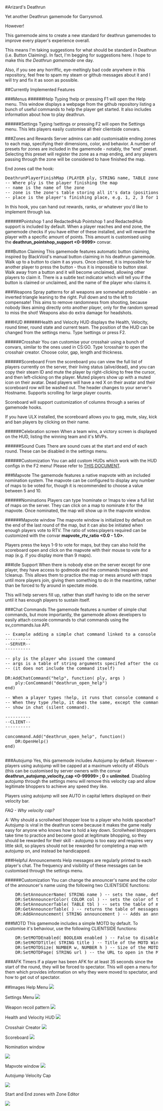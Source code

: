 #Arizard's Deathrun

Yet another Deathrun gamemode for Garrysmod. 

However!

This gamemode aims to create a new standard for deathrun gamemodes to improve every player's experience overall.

This means I'm taking suggestions for what should be standard in Deathrun (i.e. Button Claiming). In fact, I'm begging for suggestions here. I hope to make this *the Deathrun gamemode* one day.

Also, if you see any horriffic, eye-meltingly bad code anywhere in this repository, feel free to spam my steam or github messages about it and I will try and fix it as soon as possible.

##Currently Implemented Features

###Menus
######Help
Typing !help or pressing F1 will open the Help menu. This window displays a webpage from the github repository listing a bunch of useful commands to help the player get started. It also includes information about how to play deathrun.

######Settings
Typing !settings or pressing F2 will open the Settings menu. This lets players easily customise all their clientside convars.

###Zones and Rewards
Server admins can add customisable ending zones to each map, specifying their dimensions, color, and behavior. A number of presets for zones are included in the gamemode - notably, the "end" preset. Selecting this preset will register the zone as a map ending, and any players passing through the zone will be considered to have finished the map.

End zones call the hook:
<pre>DeathrunPlayerFinishMap (PLAYER ply, STRING name, TABLE zone, INT place)
-- Where ply is the player finishing the map
-- name is the name of the zone
-- zone is the zone's table storing all it's data (positions, color, type)
-- place is the player's finishing place, e.g. 1, 2, 3 for 1st, 2nd, 3rd place
</pre>

In this hook, you can hand out rewards, ranks, or whatever you'd like to implement through lua.

######Pointshop 1 and RedactedHub
Pointshop 1 and RedactedHub support is included by default. When a player reaches and end zone, the gamemode checks if you have either of these installed, and will reward the player with a specific amount of points. This amount is customised using the **deathrun_pointshop_support <0-9999>** convar.

###Button Claiming
This gamemode features automatic button claiming, inspired by BlackVoid's manual button claiming in his deathrun gamemode. Walk up to a button to claim it as yours. Once claimed, it is impossible for another player to press the button - thus it is impossible to button steal. Walk away from a button and it will become unclaimed, allowing other players to claim it. There is a subtle text indicator which will tell you if the button is claimed or unclaimed, and the name of the player who claims it.

###Weapons
Spray patterns for all weapons are somewhat predictable - an inverted triangle leaning to the right. Pull down and to the left to compensate! This aims to remove randomness from shooting, because nobody likes aiming directly onto another player, only for the random spread to miss the shot! Weapons also do extra damage for headshots.

###HUD
######Health and Velocity
HUD displays the Health, Velocity, round timer, round state and current team. The position of the HUD can be changed from the settings menu. Type !settings or press F2.

######Crosshair
You can customise your crosshair using a bunch of convars, similar to the ones used in CS:GO. Type !crosshair to open the crosshair creator. Choose color, gap, length and thickness.

######Scoreboard
From the scoreboard you can view the full list of players currently on the server, their living status (alive/dead), and you can copy their steam ID and mute the player by right-clicking to free the cursor, and then left-clicking on the player. Muted players show up with a muted icon on their avatar. Dead players will have a red X on their avatar and their scoreboard row will be washed out. The header changes to your server's Hostname. Supports scrolling for large player counts.

Scoreboard will support customization of columns through a series of gamemode hooks.

If you have ULX installed, the scoreboard allows you to gag, mute, slay, kick and ban players by clicking on their name.

######Celebration screen
When a team wins, a victory screen is displayed on the HUD, listing the winning team and it's MVPs.

######Sound Cues
There are sound cues at the start and end of each round. These can be disabled in the settings menu.

######Customization
You can add custom HUDs which work with the HUD configs in the F2 menu! Please refer to [THIS DOCUMENT](https://github.com/Arizard/deathrun/blob/master/how_to_add_huds.md).

###Mapvote
The gamemode features a native mapvote with an included nomination system. The mapvote can be configured to display any number of maps to be voted for, though it is recommended to choose a value between 5 and 10.

######Nominations
Players can type !nominate or !maps to view a full list of maps on the server. They can click on a map to nominate it for the mapvote. Once nominated, the map will show up in the mapvote window.

######Mapvote window
The mapvote window is initialized by default on the end of the last round of the map, but it can also be initiated when enough players vote to RTV. The ratio of votes:players required can be customized with the convar **mapvote_rtv_ratio <0.0 - 1.0>**.

Players press the keys 1-9 to vote for maps, but they can also hold the scoreboard open and click on the mapvote with their mouse to vote for a map (e.g. if you display more than 9 maps).

###Idle Support
When there is nobody else on the server except for one player, they have access to godmode and the commands !respawn and !cleanup. This allows them to practice the map or mess around with traps until more players join, giving them something to do in the meantime, rather than be forced to fly around in spectate mode.

This will help servers fill up, rather than staff having to idle on the server until it has enough players to sustain itself.

###Chat Commands
The gamemode features a number of simple chat commands, but more importantly, the gamemode allows developers to easily attach console commands to chat commands using the sv_commands.lua API.

<pre>
-- Example adding a simple chat command linked to a console command
----------
--SERVER--
----------

-- ply is the player who issued the command
-- args is a table of string arguments specifed after the command 
-- (it does not include the command itself)

DR:AddChatCommand("help", function( ply, args ) 
	ply:ConCommand("deathrun_open_help")
end)

-- When a player types !help, it runs that console command on the player
-- When they type /help, it does the same, except the command does not 
-- show in chat (silent command).

----------
--CLIENT--
----------

concommand.Add("deathrun_open_help", function()
	DR:OpenHelp()
end)

</pre>

###Autojump
Yes, this gamemode includes Autojump by default. However - players using autojump will be capped at a maximum velocity of 450u/s (this can be customised by server owners with the convar **deathrun_autojump_velocity_cap <0-99999> ; 0 = unlimited**. Disabling autojump through the settings menu will remove this velocity cap and allow legitimate bhoppers to achieve any speed they like.

Players using autojump will see AUTO in capital letters displayed on their velocity bar.

*FAQ - Why velocity cap?*

*A:* Why should a scrollwheel bhopper lose to a player who holds spacebar? Autojump is viral in the deathrun scene because it makes the game really easy for anyone who knows how to hold a key down. Scrollwheel bhoppers take time to practice and become good at legitimate bhopping, so they should be rewarded for their skill - autojump is too easy and requires very little skill, so players should not be rewarded for completing a map with autojump on, and instead be handicapped.

###Helpful Announcements
Help messages are regularly printed to each player's chat. The frequency and visibility of these messages can be customised through the settings menu.

######Customization
You can change the announcer's name and the color of the announcer's name using the following two CLIENTSIDE functions:
<pre>
	DR:SetAnnouncerName( STRING name ) -- sets the name, default is "HELP"
	DR:SetAnnouncerColor( COLOR col ) -- sets the color of the announcer name, default is DR.Colors.Alizarin
	DR:SetAnnouncerTable( TABLE tbl ) -- sets the table of messages that the announcer broadcasts into player's chats.
	DR:GetAnnouncerTable( ) -- returns the table of messages that gets broadcasted so that you can make changes to it.
	DR:AddAnnouncement( STRING announcement ) -- Adds an announcement to the table of announcements that are broadcast by the announcer.
</pre>

###MOTD
This gamemode includes a simple MOTD by default. To customise it's behaviour, use the following CLIENTSIDE functions:
<pre>
	DR:SetMOTDEnabled( BOOLEAN enabled ) -- False to disable globally, True to enable globally (clients can still disable for themselves using F2 menu )
	DR:SetMOTDTitle( STRING title ) -- Title of the MOTD Window
	DR:SetMOTDSize( NUMBER w, NUMBER h ) -- Size of the MOTD window
	DR:SetMOTDPage( STRING url ) -- the URL to open in the MOTD window, e.h. http://www.MyCommunityIsCool.com
</pre>

###AFK Timers
If a player has been AFK for at least 35 seconds since the start of the round, they will be forced to spectator. This will open a menu for them which provides information on why they were moved to spectator, and how to get out of spectator.



##Images
Help Menu
![](http://i.imgur.com/Ealwjha.png)

Settings Menu
![](http://i.imgur.com/DJtmTaw.png)

Weapon recoil pattern
![](http://i.imgur.com/qoUp7qb.png)

Health and Velocity HUD
![](http://i.imgur.com/RdleFGm.png)

Crosshair Creator
![](http://i.imgur.com/LB95Yko.png)

Scoreboard
![](http://i.imgur.com/WkyEzwd.png)

Nomination window

![](http://i.imgur.com/5w0oNpT.png)

Mapvote window
![](http://i.imgur.com/al5IQ4E.png)

Autojump Velocity Cap

![](http://i.imgur.com/sMcW33i.png)

Start and End zones with Zone Editor

![](http://i.imgur.com/mjJcrmH.png)